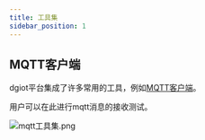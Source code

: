 ```yaml
---
title: 工具集
sidebar_position: 1
---
```

## MQTT客户端

dgiot平台集成了许多常用的工具，例如[MQTT客户端](http://prod.iotn2n.com/#/tools/websocket)。

用户可以在此进行mqtt消息的接收测试。

![mqtt工具集.png](http://dgiot-1253666439.cos.ap-shanghai-fsi.myqcloud.com/shuwa_tech/zh/product/dgiot/product_presentation/mqtt%E5%B7%A5%E5%85%B7%E9%9B%86.png)